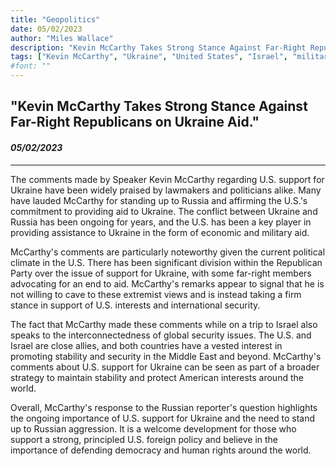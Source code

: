 ```yaml
---
title: "Geopolitics"
date: 05/02/2023
author: "Miles Wallace"
description: "Kevin McCarthy Takes Strong Stance Against Far-Right Republicans on Ukraine Aid"
tags: ["Kevin McCarthy", "Ukraine", "United States", "Israel", "military aid", "Russian reporter", ]
#font: ""
---
```

## "Kevin McCarthy Takes Strong Stance Against Far-Right Republicans on Ukraine Aid."
#### _05/02/2023_  
____
The comments made by Speaker Kevin McCarthy regarding U.S. support for Ukraine have been widely praised by lawmakers and politicians alike. Many have lauded McCarthy for standing up to Russia and affirming the U.S.'s commitment to providing aid to Ukraine. The conflict between Ukraine and Russia has been ongoing for years, and the U.S. has been a key player in providing assistance to Ukraine in the form of economic and military aid.

McCarthy's comments are particularly noteworthy given the current political climate in the U.S. There has been significant division within the Republican Party over the issue of support for Ukraine, with some far-right members advocating for an end to aid. McCarthy's remarks appear to signal that he is not willing to cave to these extremist views and is instead taking a firm stance in support of U.S. interests and international security.

The fact that McCarthy made these comments while on a trip to Israel also speaks to the interconnectedness of global security issues. The U.S. and Israel are close allies, and both countries have a vested interest in promoting stability and security in the Middle East and beyond. McCarthy's comments about U.S. support for Ukraine can be seen as part of a broader strategy to maintain stability and protect American interests around the world.

Overall, McCarthy's response to the Russian reporter's question highlights the ongoing importance of U.S. support for Ukraine and the need to stand up to Russian aggression. It is a welcome development for those who support a strong, principled U.S. foreign policy and believe in the importance of defending democracy and human rights around the world.